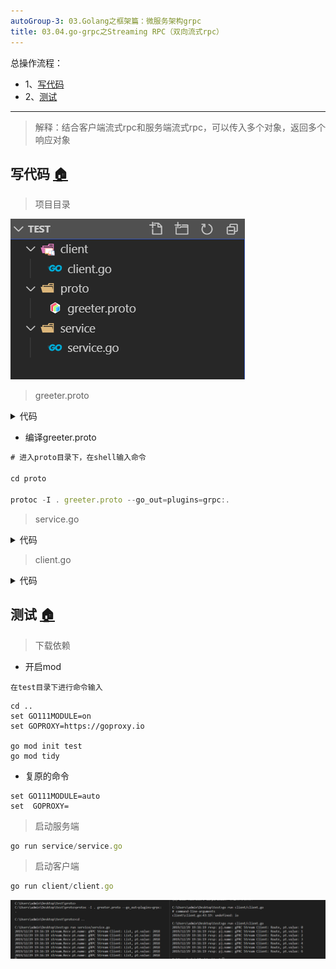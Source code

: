 ```yaml
---
autoGroup-3: 03.Golang之框架篇：微服务架构grpc
title: 03.04.go-grpc之Streaming RPC（双向流式rpc）
---
```


总操作流程：
- 1、[写代码](#go-01)
- 2、[测试](#go-02)

***

> 解释：结合客户端流式rpc和服务端流式rpc，可以传入多个对象，返回多个响应对象

## 写代码 <a name="go-01" href="#" >:house:</a>

> 项目目录

![](./image/03.01-1.png)

> greeter.proto

<details>
<summary>代码</summary>

```js
syntax = "proto3";

package proto;

service StreamService {
    rpc Route(stream StreamRequest) returns (stream StreamResponse) {};
}


message StreamPoint {
  string name = 1;
  int32 value = 2;
}

message StreamRequest {
  StreamPoint pt = 1;
}

message StreamResponse {
  StreamPoint pt = 1;
}
```

</details>

- 编译greeter.proto

```js
# 进入proto目录下，在shell输入命令

cd proto

protoc -I . greeter.proto --go_out=plugins=grpc:.
```

> service.go

<details>
<summary>代码</summary>

```go
package main

import (
	"log"
	"net"
	"io"
	"google.golang.org/grpc"
	proto "test/proto"
 
)
 
type StreamService struct{}

const (
    PORT = "9002"
)

func main() {
    lis, err := net.Listen("tcp", ":"+PORT)
    if err != nil {
        log.Fatalf("net.Listen err: %v", err)
	}
	
	server := grpc.NewServer()
	proto.RegisterStreamServiceServer(server, &StreamService{})
	
    server.Serve(lis)
}

func (s *StreamService) Route(stream proto.StreamService_RouteServer) error {
    n := 0
    for {
        err := stream.Send(&proto.StreamResponse{
            Pt: &proto.StreamPoint{
                Name:  "gPRC Stream Client: Route",
                Value: int32(n),
            },
        })
        if err != nil {
            return err
        }

        r, err := stream.Recv()
        if err == io.EOF {
            return nil
        }
        if err != nil {
            return err
        }

        n++

        log.Printf("stream.Recv pt.name: %s, pt.value: %d", r.Pt.Name, r.Pt.Value)
    }

    return nil
}
```

</details>

> client.go

<details>
<summary>代码</summary>

```go
package main
 
import (
	"log"
	"context"
	"io"
	"google.golang.org/grpc"
	proto "test/proto"
)
 
const (
    PORT = "9002"
)

func main() {
    conn, err := grpc.Dial(":"+PORT, grpc.WithInsecure())
    if err != nil {
        log.Fatalf("grpc.Dial err: %v", err)
    }

    defer conn.Close()

    client := proto.NewStreamServiceClient(conn)

    err = printRoute(client, &proto.StreamRequest{Pt: &proto.StreamPoint{Name: "gRPC Stream Client: List", Value: 2018}})
    if err != nil {
        log.Fatalf("printLists.err: %v", err)
    }
}

func printRoute(client proto.StreamServiceClient, r *proto.StreamRequest) error {
    stream, err := client.Route(context.Background())
    if err != nil {
        return err
    }

    for n := 0; n <= 6; n++ {
        err = stream.Send(r)
        if err != nil {
            return err
        }

        resp, err := stream.Recv()
        if err == io.EOF {
            break
        }
        if err != nil {
            return err
        }

        log.Printf("resp: pj.name: %s, pt.value: %d", resp.Pt.Name, resp.Pt.Value)
    }

    stream.CloseSend()

    return nil
}
```

</details>

## 测试 <a name="go-02" href="#" >:house:</a>

> 下载依赖

- 开启mod

`在test目录下进行命令输入`

```shell
cd ..
set GO111MODULE=on
set GOPROXY=https://goproxy.io

go mod init test
go mod tidy
```

- 复原的命令

```
set GO111MODULE=auto
set  GOPROXY=
```

> 启动服务端

```js
go run service/service.go
```

> 启动客户端

```js
go run client/client.go
```

![](./image/03.04-1.png)
